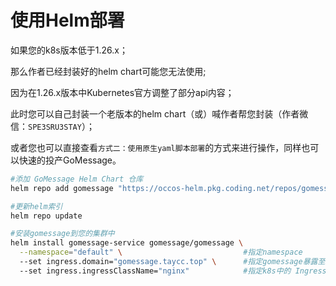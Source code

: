 # 使用Helm部署

如果您的k8s版本低于1.26.x；

那么作者已经封装好的helm chart可能您无法使用;

因为在1.26.x版本中Kubernetes官方调整了部分api内容；

此时您可以自己封装一个老版本的helm chart（或）喊作者帮您封装（作者微信：`SPE3SRU3STAY`）；

或者您也可以直接查看`方式二：使用原生yaml脚本部署`的方式来进行操作，同样也可以快速的投产GoMessage。

```bash
#添加 GoMessage Helm Chart 仓库
helm repo add gomessage "https://occos-helm.pkg.coding.net/repos/gomessage"

#更新helm索引
helm repo update

#安装gomessage到您的集群中
helm install gomessage-service gomessage/gomessage \
  --namespace="default" \                           #指定namespace
  --set ingress.domain="gomessage.taycc.top" \      #指定gomessage暴露至k8s外的访问域名
  --set ingress.ingressClassName="nginx"            #指定k8s中的 Ingress Classes 名称（低版本的k8s可能没有这个东西）
```
